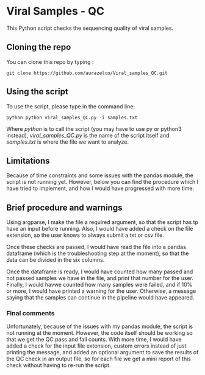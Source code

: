 # Viral Samples - QC

This Python script checks the sequencing quality of viral samples. 

## Cloning the repo

You can clone this repo by typing :
```
git clone https://github.com/aurazelco/Viral_samples_QC.git
```

## Using the script

To use the script, please type in the command line:
```
python python viral_samples_QC.py -i samples.txt
```

Where *python* is to call the script (you may have to use py or python3 instead), *viral_samples_QC.py* is the name of the script itself and *samples.txt* is where the file we want to analyze. 

## Limitations

Because of time constraints and some issues with the pandas module, the script is not running yet. However, below you can find the procedure which I have tried to implement, and how I would have progressed with more time. 

## Brief procedure and warnings

Using argparse, I make the file a required argument, so that the script has tp have an input before running. Also, I would have added a check on the file extension, so the user knows to always submit a txt or csv file. 

Once these checks are passed, I would have read the file into a pandas dataframe (which is the troubleshooting step at the moment), so that the data can be divided in the six columns. 

Once the dataframe is ready, I would have counted how many passed and not passed samples we have in the file, and print that number for the user. Finally, I would havwe counted how many samples were failed, and if 10% or more, I would have printed a warning for the user. Otherwise, a message saying that the samples can continue in the pipeline would have appeared. 


### Final comments

Unfortunately, because of the issues with my pandas module, the script is not running at the moment. However, the code itself should be working so that we get the QC pass and fail counts. With more time, I would have added a check for the input file extension, custom errors instead of just printing the message, and added an optional argument to save the results of the QC check in an output file, so for each file we get a mini report of this check without having to re-run the script. 